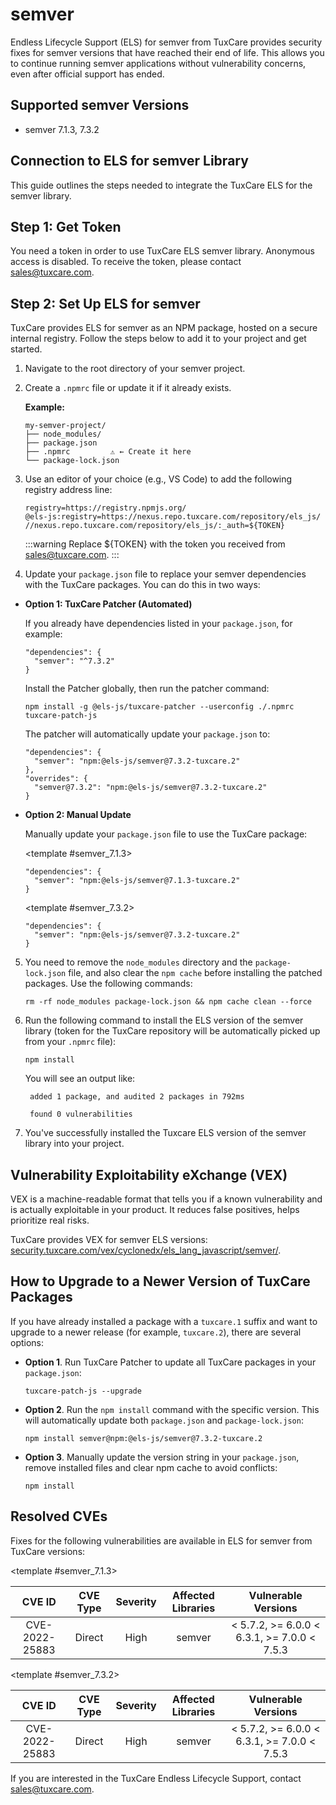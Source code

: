 # semver

Endless Lifecycle Support (ELS) for semver from TuxCare provides security fixes for semver versions that have reached their end of life. This allows you to continue running semver applications without vulnerability concerns, even after official support has ended.

## Supported semver Versions

* semver 7.1.3, 7.3.2

## Connection to ELS for semver Library

This guide outlines the steps needed to integrate the TuxCare ELS for the semver library.

## Step 1: Get Token

You need a token in order to use TuxCare ELS semver library. Anonymous access is disabled. To receive the token, please contact [sales@tuxcare.com](mailto:sales@tuxcare.com).

## Step 2: Set Up ELS for semver

TuxCare provides ELS for semver as an NPM package, hosted on a secure internal registry. Follow the steps below to add it to your project and get started.

1. Navigate to the root directory of your semver project.
2. Create a `.npmrc` file or update it if it already exists.

   **Example:**

   ```text
   my-semver-project/
   ├── node_modules/
   ├── package.json
   ├── .npmrc         ⚠️ ← Create it here
   └── package-lock.json
   ```

3. Use an editor of your choice (e.g., VS Code) to add the following registry address line:

   <CodeWithCopy>

   ```text
   registry=https://registry.npmjs.org/
   @els-js:registry=https://nexus.repo.tuxcare.com/repository/els_js/
   //nexus.repo.tuxcare.com/repository/els_js/:_auth=${TOKEN}
   ```

   </CodeWithCopy>

   :::warning
   Replace ${TOKEN} with the token you received from [sales@tuxcare.com](mailto:sales@tuxcare.com).
   :::

4. Update your `package.json` file to replace your semver dependencies with the TuxCare packages. You can do this in two ways:

  * **Option 1: TuxCare Patcher (Automated)**

    If you already have dependencies listed in your `package.json`, for example:

    ```text
    "dependencies": {
      "semver": "^7.3.2"
    }
    ```

    Install the Patcher globally, then run the patcher command:

    <CodeWithCopy>

    ```text
    npm install -g @els-js/tuxcare-patcher --userconfig ./.npmrc
    tuxcare-patch-js
    ```

    </CodeWithCopy>

    The patcher will automatically update your `package.json` to:

    ```text
    "dependencies": {
      "semver": "npm:@els-js/semver@7.3.2-tuxcare.2"
    },
    "overrides": {
      "semver@7.3.2": "npm:@els-js/semver@7.3.2-tuxcare.2"
    }
    ```
    
  * **Option 2: Manual Update**

     Manually update your `package.json` file to use the TuxCare package:

    <TableTabs label="Choose semver version: " >

     <template #semver_7.1.3>

     <CodeWithCopy>

     ```text
     "dependencies": {
       "semver": "npm:@els-js/semver@7.1.3-tuxcare.2"
     }
     ```

     </CodeWithCopy>

     </template>

     <template #semver_7.3.2>

     <CodeWithCopy>

     ```text
     "dependencies": {
       "semver": "npm:@els-js/semver@7.3.2-tuxcare.2"
     }
     ```

     </CodeWithCopy>

     </template>

    </TableTabs>

5. You need to remove the `node_modules` directory and the `package-lock.json` file, and also clear the `npm cache` before installing the patched packages. Use the following commands:
   
   <CodeWithCopy>

   ```text
   rm -rf node_modules package-lock.json && npm cache clean --force
   ```

   </CodeWithCopy>

6. Run the following command to install the ELS version of the semver library (token for the TuxCare repository will be automatically picked up from your `.npmrc` file):

   <CodeWithCopy>

   ```text
   npm install
   ```

   </CodeWithCopy>

   You will see an output like:

   ```text
    added 1 package, and audited 2 packages in 792ms
    
    found 0 vulnerabilities
   ```

7. You've successfully installed the Tuxcare ELS version of the semver library into your project.

## Vulnerability Exploitability eXchange (VEX) 

VEX is a machine-readable format that tells you if a known vulnerability and is actually exploitable in your product. It reduces false positives, helps prioritize real risks.

TuxCare provides VEX for semver ELS versions: [security.tuxcare.com/vex/cyclonedx/els_lang_javascript/semver/](https://security.tuxcare.com/vex/cyclonedx/els_lang_javascript/semver/).

## How to Upgrade to a Newer Version of TuxCare Packages

If you have already installed a package with a `tuxcare.1` suffix and want to upgrade to a newer release (for example, `tuxcare.2`), there are several options:

* **Option 1**. Run TuxCare Patcher to update all TuxCare packages in your `package.json`:

  <CodeWithCopy>

  ```text
  tuxcare-patch-js --upgrade
  ```

  </CodeWithCopy>

* **Option 2**. Run the `npm install` command with the specific version. This will automatically update both `package.json` and `package-lock.json`:

  <CodeWithCopy>

  ```text
  npm install semver@npm:@els-js/semver@7.3.2-tuxcare.2
  ```

  </CodeWithCopy>

* **Option 3**. Manually update the version string in your `package.json`, remove installed files and clear npm cache to avoid conflicts:

  <CodeWithCopy>

  ```text
  npm install
  ```

  </CodeWithCopy>

## Resolved CVEs

Fixes for the following vulnerabilities are available in ELS for semver from TuxCare versions:

<TableTabs label="Choose semver version: " >

<template #semver_7.1.3>

| CVE ID         | CVE Type | Severity | Affected Libraries | Vulnerable Versions |
| :------------: | :------: |:--------:|:------------------:| :----------------: |
| CVE-2022-25883 | Direct   | High     | semver            | < 5.7.2, >= 6.0.0 < 6.3.1, >= 7.0.0 < 7.5.3 |

  </template>

<template #semver_7.3.2>

| CVE ID         | CVE Type | Severity | Affected Libraries | Vulnerable Versions |
| :------------: | :------: |:--------:|:------------------:| :----------------: |
| CVE-2022-25883 | Direct   | High     | semver            | < 5.7.2, >= 6.0.0 < 6.3.1, >= 7.0.0 < 7.5.3 |

  </template>

</TableTabs>

If you are interested in the TuxCare Endless Lifecycle Support, contact [sales@tuxcare.com](mailto:sales@tuxcare.com).

